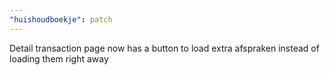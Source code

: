 ```yaml
---
"huishoudboekje": patch
---
```


Detail transaction page now has a button to load extra afspraken instead of loading them right away
